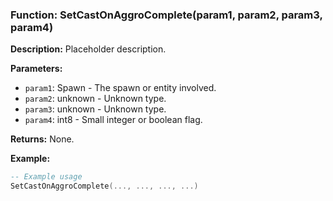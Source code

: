 ### Function: SetCastOnAggroComplete(param1, param2, param3, param4)

**Description:**
Placeholder description.

**Parameters:**
- `param1`: Spawn - The spawn or entity involved.
- `param2`: unknown - Unknown type.
- `param3`: unknown - Unknown type.
- `param4`: int8 - Small integer or boolean flag.

**Returns:** None.

**Example:**

```lua
-- Example usage
SetCastOnAggroComplete(..., ..., ..., ...)
```
